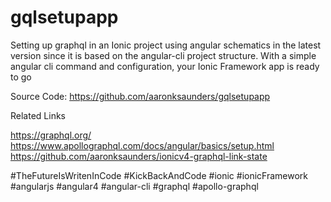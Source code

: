 # gqlsetupapp

Setting up graphql in an Ionic project using angular schematics in the latest version since it is based on the angular-cli project structure. With a simple angular cli command and configuration, your Ionic Framework app is ready to go

Source Code: https://github.com/aaronksaunders/gqlsetupapp

Related Links

https://graphql.org/
https://www.apollographql.com/docs/angular/basics/setup.html
https://github.com/aaronksaunders/ionicv4-graphql-link-state

#TheFutureIsWritenInCode
#KickBackAndCode
#ionic
#ionicFramework
#angularjs
#angular4
#angular-cli
#graphql
#apollo-graphql
